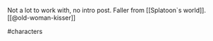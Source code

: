 Not a lot to work with, no intro post. Faller from [[Splatoon`s world]]. [[@old-woman-kisser]]

#characters 